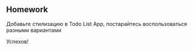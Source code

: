 ##  Homework

Добавьте стилизацию в Todo List App, постарайтесь воспользоваться разными вариантами

Успехов!